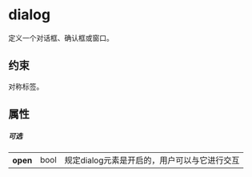 # dialog

定义一个对话框、确认框或窗口。

## 约束

对称标签。

## 属性

##### 可选


<table>
<tr>
    <th>open</th>
    <td>bool</td>
    <td>规定dialog元素是开启的，用户可以与它进行交互</td>
</tr>
</table>
